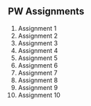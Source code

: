 ## PW Assignments

<ol>
  <li> Assignment 1</li>
  <li> Assignment 2</li>
  <li> Assignment 3</li>
  <li> Assignment 4</li>
  <li> Assignment 5</li>
  <li> Assignment 6</li>
  <li> Assignment 7</li>
  <li> Assignment 8</li>
  <li> Assignment 9</li>
  <li> Assignment 10</li>
</ol>




